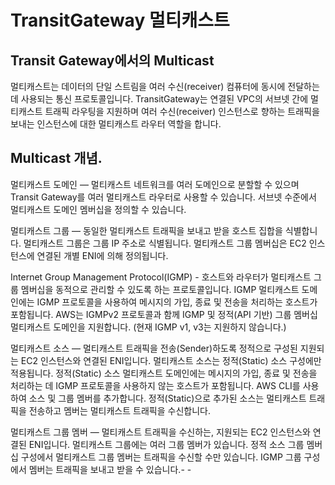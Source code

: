 # TransitGateway 멀티캐스트

## Transit Gateway에서의 Multicast

멀티캐스트는 데이터의 단일 스트림을 여러 수신(receiver) 컴퓨터에 동시에 전달하는 데 사용되는 통신 프로토콜입니다. TransitGateway는 연결된 VPC의 서브넷 간에 멀티캐스트 트래픽 라우팅을 지원하며 여러 수신(receiver) 인스턴스로 향하는 트래픽을 보내는 인스턴스에 대한 멀티캐스트 라우터 역할을 합니다.

## Multicast 개념.

멀티캐스트 도메인 — 멀티캐스트 네트워크를 여러 도메인으로 분할할 수 있으며 Transit Gateway를 여러 멀티캐스트 라우터로 사용할 수 있습니다. 서브넷 수준에서 멀티캐스트 도메인 멤버십을 정의할 수 있습니다.

멀티캐스트 그룹 — 동일한 멀티캐스트 트래픽을 보내고 받을 호스트 집합을 식별합니다. 멀티캐스트 그룹은 그룹 IP 주소로 식별됩니다. 멀티캐스트 그룹 멤버십은 EC2 인스턴스에 연결된 개별 ENI에 의해 정의됩니다.

Internet Group Management Protocol(IGMP) - 호스트와 라우터가 멀티캐스트 그룹 멤버십을 동적으로 관리할 수 있도록 하는 프로토콜입니다. IGMP 멀티캐스트 도메인에는 IGMP 프로토콜을 사용하여 메시지의 가입, 종료 및 전송을 처리하는 호스트가 포함됩니다. AWS는 IGMPv2 프로토콜과 함께 IGMP 및 정적(API 기반) 그룹 멤버십 멀티캐스트 도메인을 지원합니다. (현재 IGMP v1, v3는 지원하지 않습니다.)

멀티캐스트 소스 — 멀티캐스트 트래픽을 전송(Sender)하도록 정적으로 구성된 지원되는 EC2 인스턴스와 연결된 ENI입니다. 멀티캐스트 소스는 정적(Static) 소스 구성에만 적용됩니다. 정적(Static) 소스 멀티캐스트 도메인에는 메시지의 가입, 종료 및 전송을 처리하는 데 IGMP 프로토콜을 사용하지 않는 호스트가 포함됩니다. AWS CLI를 사용하여 소스 및 그룹 멤버를 추가합니다. 정적(Static)으로 추가된 소스는 멀티캐스트 트래픽을 전송하고 멤버는 멀티캐스트 트래픽을 수신합니다.

멀티캐스트 그룹 멤버 — 멀티캐스트 트래픽을 수신하는, 지원되는 EC2 인스턴스와 연결된 ENI입니다. 멀티캐스트 그룹에는 여러 그룹 멤버가 있습니다. 정적 소스 그룹 멤버십 구성에서 멀티캐스트 그룹 멤버는 트래픽을 수신할 수만 있습니다. IGMP 그룹 구성에서 멤버는 트래픽을 보내고 받을 수 있습니다.- -

